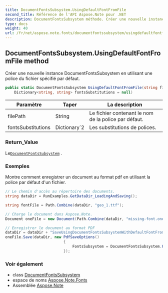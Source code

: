 ```yaml
---
title: DocumentFontsSubsystem.UsingDefaultFontFromFile
second_title: Référence de l'API Aspose.Note pour .NET
description: DocumentFontsSubsystem méthode. Créer une nouvelle instance DocumentFontsSubsystem en utilisant une police du fichier spécifié par défaut.
type: docs
weight: 40
url: /fr/net/aspose.note.fonts/documentfontssubsystem/usingdefaultfontfromfile/
---
```

## DocumentFontsSubsystem.UsingDefaultFontFromFile method

Créer une nouvelle instance DocumentFontsSubsystem en utilisant une police du fichier spécifié par défaut.

```csharp
public static DocumentFontsSubsystem UsingDefaultFontFromFile(string filePath, 
    Dictionary<string, string> fontsSubstitutions = null)
```

| Paramètre | Taper | La description |
| --- | --- | --- |
| filePath | String | Le fichier contenant le nom de la police par défaut. |
| fontsSubstitutions | Dictionary`2 | Les substitutions de polices. |

### Return_Value

Le[`DocumentFontsSubsystem`](../) .

### Exemples

Montre comment enregistrer un document au format pdf en utilisant la police par défaut d'un fichier.

```csharp
// Le chemin d'accès au répertoire des documents.
string dataDir = RunExamples.GetDataDir_LoadingAndSaving();

string fontFile = Path.Combine(dataDir, "geo_1.ttf");

// Charge le document dans Aspose.Note.
Document oneFile = new Document(Path.Combine(dataDir, "missing-font.one"));

// Enregistrer le document au format PDF
dataDir = dataDir + "SaveUsingDocumentFontsSubsystemWithDefaultFontFromFile_out.pdf";
oneFile.Save(dataDir, new PdfSaveOptions()
                          {
                              FontsSubsystem = DocumentFontsSubsystem.UsingDefaultFontFromFile(fontFile)
                          });
```

### Voir également

* class [DocumentFontsSubsystem](../)
* espace de noms [Aspose.Note.Fonts](../../documentfontssubsystem/)
* Assemblée [Aspose.Note](../../../)


